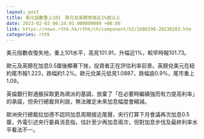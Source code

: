 ```yaml
---
layout: post
title: 美元指數重上101　歐元及英鎊急挫近1%或以上
date: 2023-02-03 06:24:01.000000000 +08:00
link: https://news.rthk.hk/rthk/ch/component/k2/1686298-20230203.htm
categories: rthk
---
```


美元指數收復失地，重上101水平，高見101.91，升幅近1%，較早時報101.73。

歐元及英鎊在加息0.5厘後顯著下挫，投資者正在評估利率前景。英鎊兌美元在紐約尾市報1.223，跌幅約1.2%。歐元兌美元低見1.0887，跌幅逾0.9%，尾市重上1.09。

英倫銀行對通脹採取更為鴿派的基調，放棄了「在必要時繼續強而有力提高利率」的承諾，但央行總裁貝利說，無法確定未來加息幅度會縮減。

歐洲央行總裁拉加德不認同加息周期接近尾聲，央行打算下月會議再次加息0.5厘，外電引述央行委員消息指，估計至少再加息兩次，但對加息步伐及最終利率水平看法不一。
